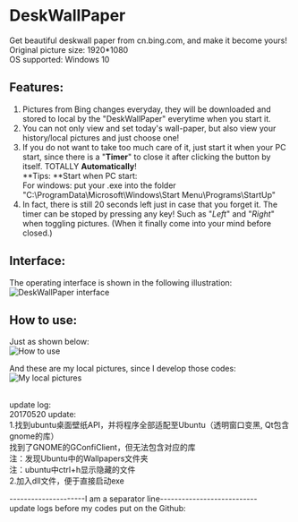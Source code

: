 # DeskWallPaper
Get beautiful deskwall paper from cn.bing.com, and make it become yours!  
Original picture size: 1920*1080 <br>
OS supported: Windows 10

## Features:
1. Pictures from Bing changes everyday, they will be downloaded and stored to local by the "DeskWallPaper" everytime when you start it.
1. You can not only view and set today's wall-paper, but also view your history/local pictures and just choose one!
1. If you do not want to take too much care of it, just start it when your PC start, since there is a "**Timer**" to close it after clicking the button by itself. TOTALLY **Automatically**!<br>**Tips: **Start when PC start:<br>For windows: put your .exe into the folder "C:\ProgramData\Microsoft\Windows\Start Menu\Programs\StartUp"
1. In fact, there is still 20 seconds left just in case that you forget it. The timer can be stoped by pressing any key! Such as "*Left*" and "*Right*" when toggling pictures. (When it finally come into your mind before closed.)

## Interface:
The operating interface is shown in the following illustration: <br>
![DeskWallPaper interface](https://github.com/polarbear0330/DeskWallPaper/blob/master/README_picture/example1.jpg)

## How to use:
Just as shown below:<br>
![How to use](https://github.com/polarbear0330/DeskWallPaper/blob/master/README_picture/howToUse2_.jpg)

And these are my local pictures, since I develop those codes:<br>
![My local pictures](https://github.com/polarbear0330/DeskWallPaper/blob/master/README_picture/local_pic.jpg)

<br>
update log:<br>
20170520 update:<br>
1.找到ubuntu桌面壁纸API，并将程序全部适配至Ubuntu（透明窗口变黑, Qt包含gnome的库）<br>
找到了GNOME的GConfiClient，但无法包含对应的库<br>
注：发现Ubuntu中的Wallpapers文件夹<br>
注：ubuntu中ctrl+h显示隐藏的文件<br>
2.加入dll文件，便于直接启动exe<br>

---------------------I am a separator line---------------------------<br>
update logs before my codes put on the Github:<br>

